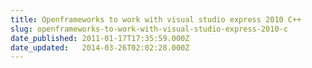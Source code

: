 ```yaml
---
title: Openframeworks to work with visual studio express 2010 C++
slug: openframeworks-to-work-with-visual-studio-express-2010-c
date_published: 2011-01-17T17:35:59.000Z
date_updated:   2014-03-26T02:02:28.000Z
---
```



